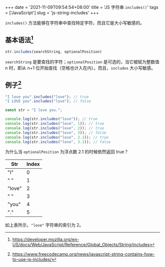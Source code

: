 +++
date = '2021-11-09T09:54:54+08:00'
title = 'JS 字符串 `includes()`'
tags = ['JavaScript']
slug = 'js-string-includes'
+++

`includes()` 方法能够在字符串中查找特定字符，而且它是大小写敏感的。

## 基本语法[^1]

```js
str.includes(searchString, optionalPosition)
```

`searchString` 是要查找的字符；`optionalPosition` 是可选的，当它被赋为整数值 n 时，即从 n+1 位开始查找（空格也计入在内）。而且，`includes` 大小写敏感。

## 例子[^2]

```js
"I love you".includes("love"); // true
"I LOVE you".includes("love"); // false
```

```js
const str = "I love you.";

console.log(str.includes("love")); // true
console.log(str.includes("love", 1)); // true
console.log(str.includes("love", 2)); // true
console.log(str.includes("love", 3)); // false
console.log(str.includes("love", 2.1)); // true
console.log(str.includes("love", 3.1)); // false
```

为什么当 `optionalPosition` 为浮点数 2.1 的时候依然返回 true？

| Str    | Index |
| ---    |   --- |
| "I"    |     0 |
| " "    |     1 |
| "love" |     2 |
| " "    |     3 |
| "you"  |     4 |
| "."    |   5   |

如上表所示，`"love"` 字符串的索引为 2。

[^1]: https://developer.mozilla.org/en-US/docs/Web/JavaScript/Reference/Global_Objects/String/includes
[^2]: https://www.freecodecamp.org/news/javascript-string-contains-how-to-use-js-includes/